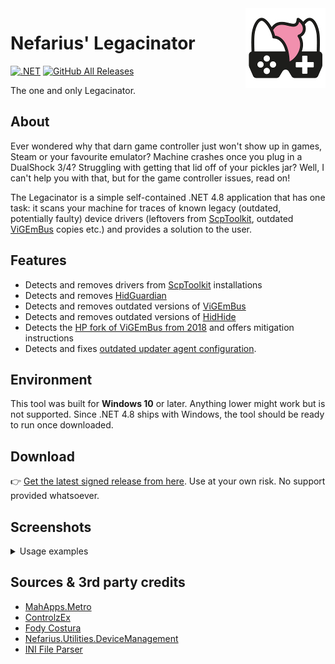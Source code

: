 <img src="assets/NSS-128x128.png" align="right" />

# Nefarius' Legacinator

[![.NET](https://github.com/nefarius/Legacinator/actions/workflows/build.yml/badge.svg)](https://github.com/nefarius/Legacinator/actions/workflows/build.yml) [![GitHub All Releases](https://img.shields.io/github/downloads/nefarius/Legacinator/total)](https://somsubhra.github.io/github-release-stats/?username=nefarius&repository=Legacinator)

The one and only Legacinator.

## About

Ever wondered why that darn game controller just won't show up in games, Steam or your favourite emulator? Machine
crashes once you plug in a DualShock 3/4? Struggling with getting that lid off of your pickles jar? Well, I can't help
you with that, but for the game controller issues, read on!

The Legacinator is a simple self-contained .NET 4.8 application that has one task: it scans your machine for traces of
known legacy (outdated, potentially faulty) device drivers (leftovers
from [ScpToolkit](https://github.com/nefarius/ScpToolkit), outdated [ViGEmBus](https://github.com/ViGEm/ViGEmBus) copies
etc.) and provides a solution to the user.

## Features

- Detects and removes drivers from [ScpToolkit](https://github.com/nefarius/ScpToolkit) installations
- Detects and removes [HidGuardian](https://github.com/nefarius/HidGuardian)
- Detects and removes outdated versions of [ViGEmBus](https://github.com/nefarius/ViGEmBus)
- Detects and removes outdated versions of [HidHide](https://github.com/nefarius/HidHide)
- Detects the [HP fork of ViGEmBus from 2018](https://github.com/nefarius/ViGEmBus/issues/99) and offers mitigation
  instructions
- Detects and fixes [outdated updater agent configuration](https://docs.nefarius.at/projects/ViGEm/End-of-Life/).

## Environment

This tool was built for **Windows 10** or later. Anything lower might work but is not supported. Since .NET 4.8 ships
with Windows, the tool should be ready to run once downloaded.

## Download

👉 [Get the latest signed release from here](../../releases/latest). Use at your own risk. No support provided
whatsoever.

## Screenshots

<details>

<summary>Usage examples</summary>

If you run the tool on a machine with legacy components, the window will fill up with one or more tiles listing
components found:

![vmware_YnimgAtbM5.png](assets/vmware_YnimgAtbM5.png)

Clicking them will either attempt an instant automatic fix or open a link to online articles on how to get rid of them
in a safe and supported way. A few more detection examples:

![vmware_arnOT51Aon.png](assets/vmware_arnOT51Aon.png)

![vmware_mSCDY29F9z.png](assets/vmware_mSCDY29F9z.png)

On a "clean" machine you simply get a success dialog:

![explorer_IQFdg4ziCh.png](assets/explorer_IQFdg4ziCh.png)

</details>

## Sources & 3rd party credits

- [MahApps.Metro](https://github.com/MahApps/MahApps.Metro)
- [ControlzEx](https://github.com/ControlzEx/ControlzEx)
- [Fody Costura](https://github.com/Fody/Costura)
- [Nefarius.Utilities.DeviceManagement](https://github.com/nefarius/Nefarius.Utilities.DeviceManagement)
- [INI File Parser](https://github.com/rickyah/ini-parser)
